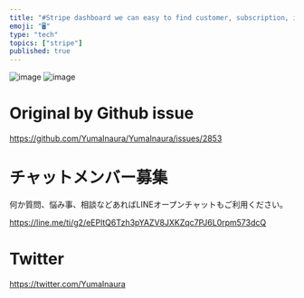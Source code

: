```yaml
---
title: "#Stripe dashboard we can easy to find customer, subscription, invoice "
emoji: "🖥"
type: "tech"
topics: ["stripe"]
published: true
---
```


![image](https://user-images.githubusercontent.com/13635059/71041616-dad81400-216c-11ea-8785-f300b635fb9b.png)
![image](https://user-images.githubusercontent.com/13635059/71041617-db70aa80-216c-11ea-9208-12de91946d98.png)


# Original by Github issue

https://github.com/YumaInaura/YumaInaura/issues/2853








<!-- Update From Qiita API -->

# チャットメンバー募集


何か質問、悩み事、相談などあればLINEオープンチャットもご利用ください。

https://line.me/ti/g2/eEPltQ6Tzh3pYAZV8JXKZqc7PJ6L0rpm573dcQ





# Twitter


https://twitter.com/YumaInaura


<!-- Update From Qiita API -->


